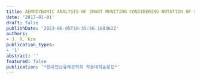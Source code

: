 ```yaml
---
title: AERODYNAMIC ANALYSIS OF SMART MUNITION CONSIDERING ROTATION OF SHELL
date: '2017-01-01'
draft: false
publishDate: '2023-06-05T10:35:56.188362Z'
authors:
- J. R. Kim
publication_types:
- '1'
abstract: ''
featured: false
publication: '*한국전산유체공학회 학술대회논문집*'
---
```


